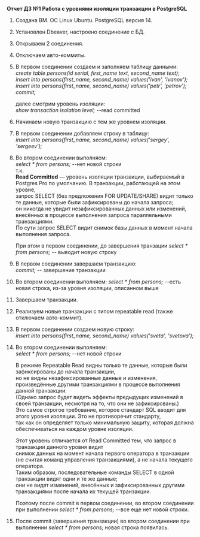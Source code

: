 **Отчет ДЗ №1 Работа с уровнями изоляции транзакции в PostgreSQL**  
  
1. Создана ВМ. ОС Linux Ubuntu. PostgreSQL версия 14.  
  
1. Установлен Dbeaver, настроено соединение с БД.  
  
1. Открываем 2 соединения.  
  
1. Отключаем авто-коммиты.  
  
1. В первом соединении создаем и заполняем таблицу данными:  
	*create table persons(id serial, first_name text, second_name text);*   
	*insert into persons(first_name, second_name) values('ivan', 'ivanov');*  
	*insert into persons(first_name, second_name) values('petr', 'petrov');*   
	*commit;*  
	
	далее смотрим уровень изоляции:    	
	*show transaction isolation level;* --read committed  	
  
1. Начинаем новую транзакцию с тем же уровнем изоляции.  
  
1. В первом соединении добавляем строку в таблицу:  	
	*insert into persons(first_name, second_name) values('sergey', 'sergeev');*  
  
1. Во втором соединении выполняем:  
	*select * from persons;* --нет новой строки  
	т.к.  
	**Read Committed** — уровень изоляции транзакции, выбираемый в Postgres Pro по умолчанию. В транзакции, работающей на этом уровне,   
	запрос SELECT (без предложения FOR UPDATE/SHARE) видит только те данные, которые были зафиксированы до начала запроса;   
	он никогда не увидит незафиксированных данных или изменений, внесённых в процессе выполнения запроса параллельными транзакциями.   
	По сути запрос SELECT видит снимок базы данных в момент начала выполнения запроса.  
  
	При этом в первом соединении, до завершения транзации *select * from persons;* -- выводит новую строку  
  
1. В первом соединении завершаем транзакцию:  
*commit;* -- завершение транзакции
  
1. Во втором соединении выполняем:
*select * from persons;* --есть новая строка, из-за уровня изоляции, описанном выше
  
1. Завершаем транзакции.
  
1. Реализуем новые транзакции с типом repeatable read (также отключаем авто-коммит).  
  
1. В первом соединении создаем новую строку:  
	*insert into persons(first_name, second_name) values('sveta', 'svetova');*  
  
1. Во втором соединении выполняем:  
	*select * from persons;* --нет новой строки
  
	В режиме Repeatable Read видны только те данные, которые были зафиксированы до начала транзакции,   
	но не видны незафиксированные данные и изменения,  
	произведённые другими транзакциями в процессе выполнения данной транзакции.   
	(Однако запрос будет видеть эффекты предыдущих изменений в своей транзакции, несмотря на то, что они не зафиксированы.)   
	Это самое строгое требование, которое стандарт SQL вводит для этого уровня изоляции. Это не противоречит стандарту,   
	так как он определяет только минимальную защиту, которая должна обеспечиваться на каждом уровне изоляции.  
  
	Этот уровень отличается от Read Committed тем, что запрос в транзакции данного уровня видит   
	снимок данных на момент начала первого оператора в транзакции (не считая команд управления транзакциями), а не начала текущего оператора.   
	Таким образом, последовательные команды SELECT в одной транзакции видят одни и те же данные;   
	они не видят изменений, внесённых и зафиксированных другими транзакциями после начала их текущей транзакции.  

	Поэтому после commit в первом соединении, во втором соединении при выполнении *select * from persons;* --все еще нет новой строки.  
  
1. После commit (завершения транзакции) во втором соединении при выполнении *select * from persons;* новая строка появилась.
